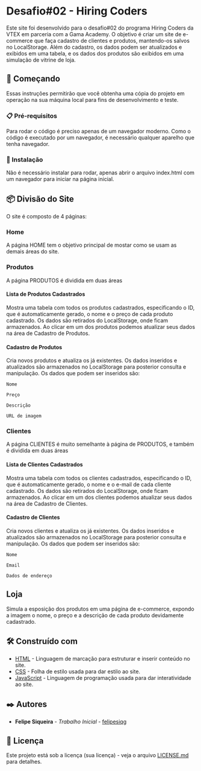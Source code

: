 # Desafio#02 - Hiring Coders

Este site foi desenvolvido para o desafio#02 do programa Hiring Coders da VTEX em parceria com a Gama Academy. O objetivo é criar um site de e-commerce que faça cadastro de clientes e produtos, mantendo-os salvos no LocalStorage.
Além do cadastro, os dados podem ser atualizados e exibidos em uma tabela, e os dados dos produtos são exibidos em uma simulação de vitrine de loja.

## 🚀 Começando

Essas instruções permitirão que você obtenha uma cópia do projeto em operação na sua máquina local para fins de desenvolvimento e teste.

### 📋 Pré-requisitos

Para rodar o código é preciso apenas de um navegador moderno. Como o código é executado por um navegador, é necessário qualquer aparelho que tenha navegador.

### 🔧 Instalação

Não é necessário instalar para rodar, apenas abrir o arquivo index.html com um navegador para iniciar na página inicial.

## 📦 Divisão do Site

O site é composto de 4 páginas:

### Home

A página HOME tem o objetivo principal de mostar como se usam as demais áreas do site.

### Produtos

A página PRODUTOS é dividida em duas áreas

#### Lista de Produtos Cadastrados

Mostra uma tabela com todos os produtos cadastrados, especificando o ID, que é automaticamente gerado, o nome e o preço de cada produto cadastrado. Os dados são retirados do LocalStorage, onde ficam armazenados.
Ao clicar em um dos produtos podemos atualizar seus dados na área de Cadastro de Produtos.

#### Cadastro de Produtos

Cria novos produtos e atualiza os já existentes. Os dados inseridos e atualizados são armazenados no LocalStorage para posterior consulta e manipulação.
Os dados que podem ser inseridos são:
```
Nome
```
```
Preço
```
```
Descrição
```
```
URL de imagem
```

### Clientes

A página CLIENTES é muito semelhante à página de PRODUTOS, e também é dividida em duas áreas

#### Lista de Clientes Cadastrados

Mostra uma tabela com todos os clientes cadastrados, especificando o ID, que é automaticamente gerado, o nome e o e-mail de cada cliente cadastrado. Os dados são retirados do LocalStorage, onde ficam armazenados.
Ao clicar em um dos clientes podemos atualizar seus dados na área de Cadastro de Clientes.

#### Cadastro de Clientes

Cria novos clientes e atualiza os já existentes. Os dados inseridos e atualizados são armazenados no LocalStorage para posterior consulta e manipulação.
Os dados que podem ser inseridos são:
```
Nome
```
```
Email
```
```
Dados de endereço
```

## Loja

Simula a esposição dos produtos em uma página de e-commerce, expondo a imagem o nome, o preço e a descrição de cada produto devidamente cadastrado.

## 🛠️ Construído com

* [HTML](https://www.w3.org/standards/webdesign/htmlcss.html) - Linguagem de marcação para estruturar e inserir conteúdo no site.
* [CSS](https://www.w3.org/standards/webdesign/htmlcss.html) - Folha de estilo usada para dar estilo ao site.
* [JavaScript](https://www.javascript.com/) - Linguagem de programação usada para dar interatividade ao site.

## ✒️ Autores

* **Felipe Siqueira** - *Trabalho Inicial* - [felipesiqg](https://github.com/felipesiqg)


## 📄 Licença

Este projeto está sob a licença (sua licença) - veja o arquivo [LICENSE.md](https://github.com/usuario/projeto/licenca) para detalhes.